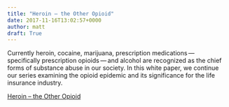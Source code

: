 ```yaml
---
title: "Heroin – the Other Opioid"
date: 2017-11-16T13:02:57+0000
author: matt
draft: True
---
```

Currently heroin, cocaine, marijuana, prescription medications — specifically prescription opioids — and alcohol are recognized as the chief forms of substance abuse in our society. In this white paper, we continue our series examining the opioid epidemic and its significance for the life insurance industry.

[ Heroin – the Other Opioid ]( https://www.munichre.com/site/marclife-mobile/get/documents_E-1308082250/marclife/assset.marclife/Documents/Publications/heroin-the-other-opioid_WP_11-15-17.pdf )
